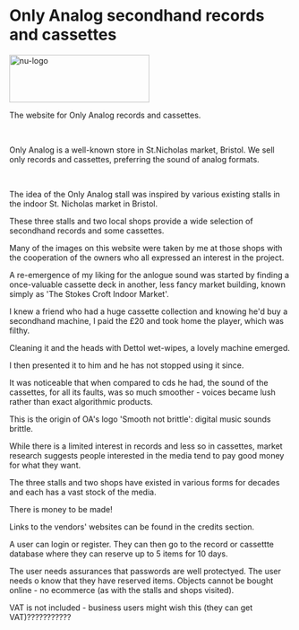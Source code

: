 # Only Analog secondhand records and cassettes

<img src="https://www.bristolcybersolutions.co.uk/uploads/1/4/4/2/144286628/oa-logo-11-july-2023_orig.jpg?raw=true" width="250" height="85" id="nu-logo" title="nu-logo" alt="nu-logo">
<br>
<p>The website for Only Analog records and cassettes.</p>
<br>
<p>Only Analog is a well-known store in St.Nicholas market, Bristol. We sell only records and cassettes, preferring the sound of analog formats.</p>
<br>
<p>
The idea of the Only Analog stall was inspired by various existing stalls in 
the indoor St. Nicholas market in Bristol. 

These three stalls and two local shops
provide a wide selection of secondhand records and some cassettes.

Many of the images on this website were taken by me at those shops 
with the cooperation of the owners who all expressed an interest in
the project.

A re-emergence of my liking for the anlogue sound was started by finding
a once-valuable cassette deck in another, less fancy market building,
known simply as 'The Stokes Croft Indoor Market'. 

I knew a friend who had a huge cassette collection and knowing he'd buy 
a secondhand machine, I paid the £20 and took home the player, which was filthy. 

Cleaning it and the heads with Dettol wet-wipes, a lovely machine emerged.

I then presented it to him and he has not stopped using it since.

It was noticeable that when compared to cds he had, the sound of the
cassettes, for all its faults, was so much smoother - voices became 
lush rather than exact algorithmic products.

This is the origin of OA's logo 'Smooth not brittle': digital
music sounds brittle.

While there is a limited interest in records and less so in cassettes,
market research suggests people interested in the media tend to pay good 
money for what they want.

The three stalls and two shops have existed in various forms for decades
and each has a vast stock of the media.

There is money to be made!

Links to the vendors' websites can be found in the credits section.

A user can login or register. They can then go to the record or cassettte
database where they can reserve up to 5 items for 10 days.

The user needs assurances that passwords are well protectyed.
The user needs o know that they have reserved items.
Objects cannot be bought online - no ecommerce (as with the stalls and shops visited).

VAT is not included - business users might wish this (they can get VAT)???????????
</p>


